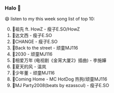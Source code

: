 

### Halo 👋

😄 listen to my this week song list of top 10:

0. 🌈祖先 ft. HowZ - 瘦子E.SO/HowZ
1. 🌈达文西 - 瘦子E.SO
2. 🌈CHANGE - 瘦子E.SO
3. 🌈Back to the street - 顽童MJ116
4. 🌈2030 - 顽童MJ116
5. 🌈相爱万年 (电视剧《金宵大厦2》插曲) - 李施嬅
6. 🌈夏天的风 - 温岚
7. 🌈少年董  - 顽童MJ116
8. 🌈Coming Home - MC HotDog 热狗/顽童MJ116
9. 🌈MJ Party2008(beats by ezasscul) - 瘦子E.SO

